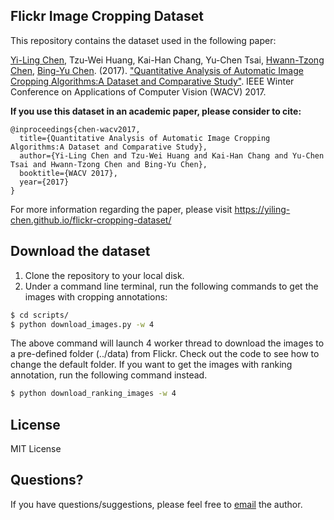## Flickr Image Cropping Dataset

This repository contains the dataset used in the following paper:

[Yi-Ling Chen](http://www.cmlab.csie.ntu.edu.tw/~yiling/), Tzu-Wei Huang, Kai-Han Chang, Yu-Chen Tsai, [Hwann-Tzong Chen](http://www.cs.nthu.edu.tw/~htchen/), [Bing-Yu Chen](http://graphics.csie.ntu.edu.tw/~robin/). (2017). ["Quantitative Analysis of Automatic Image Cropping Algorithms:A Dataset and Comparative Study"](). IEEE Winter Conference on Applications of Computer Vision (WACV) 2017.

**If you use this dataset in an academic paper, please consider to cite:**

    @inproceedings{chen-wacv2017,
      title={Quantitative Analysis of Automatic Image Cropping Algorithms:A Dataset and Comparative Study},
      author={Yi-Ling Chen and Tzu-Wei Huang and Kai-Han Chang and Yu-Chen Tsai and Hwann-Tzong Chen and Bing-Yu Chen},
      booktitle={WACV 2017},
      year={2017}
    }

For more information regarding the paper, please visit https://yiling-chen.github.io/flickr-cropping-dataset/

## Download the dataset

1. Clone the repository to your local disk.
2. Under a command line terminal, run the following commands to get the images with cropping annotations:
```bash
$ cd scripts/
$ python download_images.py -w 4
```
The above command will launch 4 worker thread to download the images to a pre-defined folder (../data) from Flickr. Check out the code to see how to change the default folder. If you want to get the images with ranking annotation, run the following command instead.
```bash
$ python download_ranking_images -w 4
```

## License
MIT License


## Questions?
If you have questions/suggestions, please feel free to [email](mailto:yiling.chen.ntu@gmail.com) the author.
